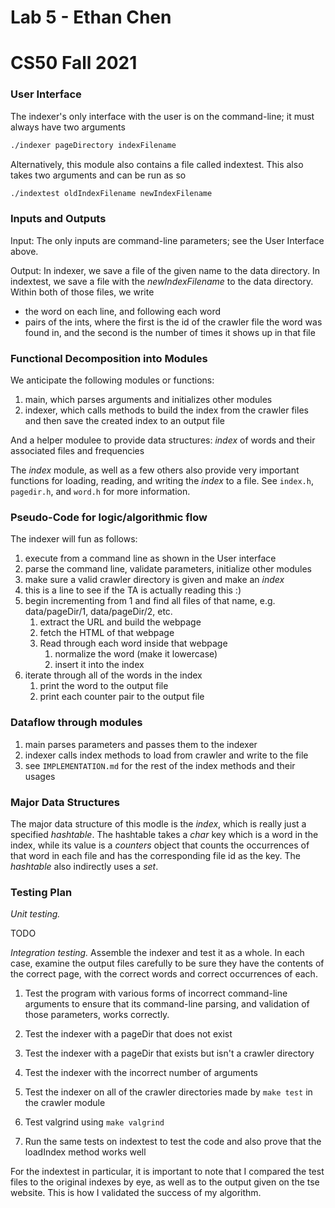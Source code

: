 # Lab 5 - Ethan Chen
# CS50 Fall 2021

### User Interface

The indexer's only interface with the user is on the command-line; it must always have two arguments

```bash
./indexer pageDirectory indexFilename
```

Alternatively, this module also contains a file called indextest. This also takes two arguments and can be run as so

```bash
./indextest oldIndexFilename newIndexFilename
```

### Inputs and Outputs

Input: The only inputs are command-line parameters; see the User Interface above.

Output: In indexer, we save a file of the given name to the data directory. In indextest, we save a file with the _newIndexFilename_ to the data directory. Within both of those files, we write

* the word on each line, and following each word
* pairs of the ints, where the first is the id of the crawler file the word was found in, and the second is the number of times it shows up in that file

### Functional Decomposition into Modules

We anticipate the following modules or functions:

1. main, which parses arguments and initializes other modules
2. indexer, which calls methods to build the index from the crawler files and then save the created index to an output file

And a helper modulee to provide data structures: _index_ of words and their associated files and frequencies

The _index_ module, as well as a few others also provide very important functions for loading, reading, and writing the _index_ to a file. See `index.h`, `pagedir.h`, and `word.h` for more information. 

### Pseudo-Code for logic/algorithmic flow

The indexer will fun as follows:

1. execute from a command line as shown in the User interface
2. parse the command line, validate parameters, initialize other modules
3. make sure a valid crawler directory is given and make an _index_
4. this is a line to see if the TA is actually reading this :)
5. begin incrementing from 1 and find all files of that name, e.g. data/pageDir/1, data/pageDir/2, etc.
    1. extract the URL and build the webpage
    2. fetch the HTML of that webpage
    3. Read through each word inside that webpage
        1. normalize the word (make it lowercase)
        2. insert it into the index
6. iterate through all of the words in the index
    1. print the word to the output file
    2. print each counter pair to the output file

### Dataflow through modules

1. main parses parameters and passes them to the indexer
2. indexer calls index methods to load from crawler and write to the file
3. see `IMPLEMENTATION.md` for the rest of the index methods and their usages

### Major Data Structures

The major data structure of this modle is the _index_, which is really just a specified *hashtable*. The hashtable takes a *char* key which is a word in the index, while its value is a *counters* object that counts the occurrences of that word in each file and has the corresponding file id as the key. The *hashtable* also indirectly uses a *set*.

### Testing Plan

_Unit testing._

TODO

_Integration testing._ Assemble the indexer and test it as a whole. In each case, examine the output files carefully to be sure they have the contents of the correct page, with the correct words and correct occurrences of each. 

1. Test the program with various forms of incorrect command-line arguments to ensure that its command-line parsing, and validation of those parameters, works correctly.

2. Test the indexer with a pageDir that does not exist

3. Test the indexer with a pageDir that exists but isn't a crawler directory

4. Test the indexer with the incorrect number of arguments

5. Test the indexer on all of the crawler directories made by `make test` in the crawler module

6. Test valgrind using `make valgrind`

7. Run the same tests on indextest to test the code and also prove that the loadIndex method works well

For the indextest in particular, it is important to note that I compared the test files to the original indexes by eye, as well as to the output given on the tse website. This is how I validated the success of my algorithm.